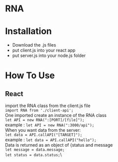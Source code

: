 # RNA

# Installation
- Download the .js files
- put client.js into your react app
- put server.js into your node.js folder

# How To Use
## React
import the RNA class from the client.js file\
`import RNA from './client-api';` \
One imported create an instance of the RNA class\
`let API = new RNA(":[PORT]/[file]");`\
example : `let API = new RNA(":3000/api");`\
When you want data from the server:\
`let data = API.callAPI("[TARGET]");`\
example : `let data = API.callAPI("hello");`\
Data is returned as an object of {status and message\
`let message = data.message;`\
`let status = data.status;`\